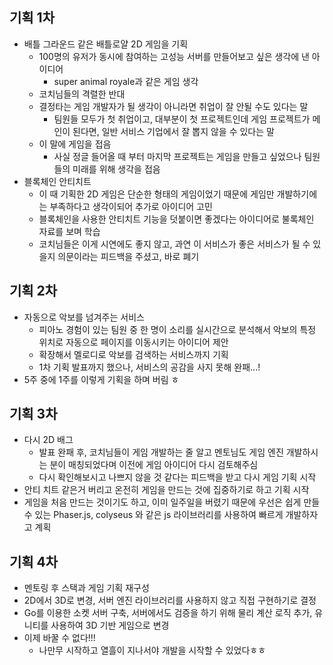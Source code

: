 ## 기획 1차
- 배틀 그라운드 같은 배틀로얄 2D 게임을 기획
    - 100명의 유저가 동시에 참여하는 고성능 서버를 만들어보고 싶은 생각에 낸 아이디어
        - super animal royale과 같은 게임 생각
    - 코치님들의 격렬한 반대
    - 결정타는 게임 개발자가 될 생각이 아니라면 취업이 잘 안될 수도 있다는 말
        - 팀원들 모두가 첫 취업이고, 대부분이 첫 프로젝트인데 게임 프로젝트가 메인이 된다면, 일반 서비스 기업에서 잘 뽑지 않을 수 있다는 말
    - 이 말에 게임을 접음
        - 사실 정글 들어올 때 부터 마지막 프로젝트는 게임을 만들고 싶었으나 팀원들의 미래를 위해 생각을 접음
- 블록체인 안티치트
    - 이 때 기획한 2D 게임은 단순한 형태의 게임이었기 때문에 게임만 개발하기에는 부족하다고 생각이되어 추가로 아이디어 고민
    - 블록체인을 사용한 안티치트 기능을 덧붙이면 좋겠다는 아이디어로 불록체인 자료를 보며 학습
    - 코치님들은 이게 시연에도 좋지 않고, 과연 이 서비스가 좋은 서비스가 될 수 있을지 의문이라는 피드백을 주셨고, 바로 폐기

## 기획 2차
- 자동으로 악보를 넘겨주는 서비스
    - 피아노 경험이 있는 팀원 중 한 명이 소리를 실시간으로 분석해서 악보의 특정 위치로 자동으로 페이지를 이동시키는 아이디어 제안
    - 확장해서 멜로디로 악보를 검색하는 서비스까지 기획
    - 1차 기획 발표까지 했으나, 서비스의 공감을 사지 못해 완패...!
- 5주 중에 1주를 이렇게 기획을 하며 버림 ㅎ

## 기획 3차
- 다시 2D 배그
    - 발표 완패 후, 코치님들이 게임 개발하는 줄 알고 멘토님도 게임 엔진 개발하시는 분이 매칭되었다며 이전에 게임 아이디어 다시 검토해주심
    - 다시 확인해보시고 나쁘지 않을 것 같다는 피드백을 받고 다시 게임 기획 시작
- 안티 치트 같은거 버리고 온전히 게임을 만드는 것에 집중하기로 하고 기획 시작
- 게임을 처음 만드는 것이기도 하고, 이미 일주일을 버렸기 때문에 우선은 쉽게 만들 수 있는 Phaser.js, colyseus 와 같은 js 라이브러리를 사용하여 빠르게 개발하자고 계획

## 기획 4차
- 멘토링 후 스택과 게임 기획 재구성
- 2D에서 3D로 변경, 서버 엔진 라이브러리를 사용하지 않고 직접 구현하기로 결정
- Go를 이용한 소켓 서버 구축, 서버에서도 검증을 하기 위해 물리 계산 로직 추가, 유니티를 사용하여 3D 기반 게임으로 변경
- 이제 바꿀 수 없다!!!
    - 나만무 시작하고 열흘이 지나서야 개발을 시작할 수 있었다ㅎㅎ